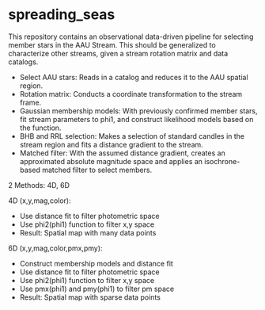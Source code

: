 # spreading_seas

This repository contains an observational data-driven pipeline for selecting member stars in the AAU Stream.
This should be generalized to characterize other streams, given a stream rotation matrix and data catalogs.

- Select AAU stars: Reads in a catalog and reduces it to the AAU spatial region.
- Rotation matrix: Conducts a coordinate transformation to the stream frame.
- Gaussian membership models: With previously confirmed member stars, fit stream parameters to phi1, and construct likelihood models based on the function.
- BHB and RRL selection: Makes a selection of standard candles in the stream region and fits a distance gradient to the stream.
- Matched filter: With the assumed distance gradient, creates an approximated absolute magnitude space and applies an isochrone-based matched filter to select members.

2 Methods: 4D, 6D

4D (x,y,mag,color):
- Use distance fit to filter photometric space
- Use phi2(phi1) function to filter x,y space
- Result: Spatial map with many data points

6D (x,y,mag,color,pmx,pmy):
- Construct membership models and distance fit
- Use distance fit to filter photometric space
- Use phi2(phi1) function to filter x,y space
- Use pmx(phi1) and pmy(phi1) to filter pm space
- Result: Spatial map with sparse data points
